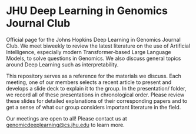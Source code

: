 # JHU Deep Learning in Genomics Journal Club

Official page for the Johns Hopkins Deep Learning in Genomics Journal Club. We meet biweekly to review the latest literature on the use of Artificial Intelligence, especially modern Transformer-based Large Language Models, to solve questions in Genomics. We also discuss general topics around Deep Learning such as interpretability.

This repository serves as a reference for the materials we discuss. Each meeting, one of our members selects a recent article to present and develops a slide deck to explain it to the group. In the presentation/ folder, we record all of these presentations in chronological order. Please review these slides for detailed explanations of their corresponding papers and to get a sense of what our group considers important literature in the field.

Our meetings are open to all! Please contact us at genomicdeeplearning@cs.jhu.edu to learn more.

